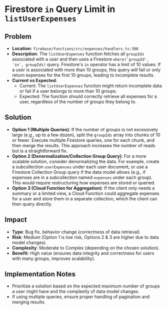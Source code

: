 # Firestore `in` Query Limit in `listUserExpenses`

## Problem
- **Location**: `firebase/functions/src/expenses/handlers.ts:300`
- **Description**: The `listUserExpenses` function fetches all `groupIds` associated with a user and then uses a Firestore `where('groupId', 'in', groupIds)` query. Firestore's `in` operator has a limit of 10 values. If a user is associated with more than 10 groups, this query will fail or only return expenses for the first 10 groups, leading to incomplete results.
- **Current vs Expected**:
  - Current: The `listUserExpenses` function might return incomplete data or fail if a user belongs to more than 10 groups.
  - Expected: The function should correctly retrieve all expenses for a user, regardless of the number of groups they belong to.

## Solution
- **Option 1 (Multiple Queries)**: If the number of groups is not excessively large (e.g., up to a few dozen), split the `groupIds` array into chunks of 10 or fewer. Execute multiple Firestore queries, one for each chunk, and then merge the results. This approach increases the number of reads but is a straightforward fix.
- **Option 2 (Denormalization/Collection Group Query)**: For a more scalable solution, consider denormalizing the data. For example, create a subcollection `userExpenses` under each user document, or use a Firestore Collection Group query if the data model allows (e.g., if expenses are in a subcollection named `expenses` under each group). This would require restructuring how expenses are stored or queried.
- **Option 3 (Cloud Function for Aggregation)**: If the client only needs a summary or a limited view, a Cloud Function could aggregate expenses for a user and store them in a separate collection, which the client can then query directly.

## Impact
- **Type**: Bug fix, behavior change (correctness of data retrieval).
- **Risk**: Medium (Option 1 is low risk, Options 2 & 3 are higher due to data model changes).
- **Complexity**: Moderate to Complex (depending on the chosen solution).
- **Benefit**: High value (ensures data integrity and correctness for users with many groups, improves scalability).

## Implementation Notes
- Prioritize a solution based on the expected maximum number of groups a user might have and the complexity of data model changes.
- If using multiple queries, ensure proper handling of pagination and merging results.
